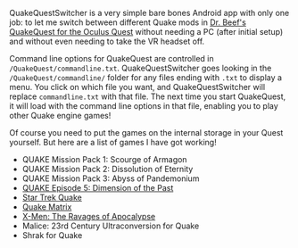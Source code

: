 QuakeQuestSwitcher is a very simple bare bones Android app with only one job: to let me switch between different Quake mods in [Dr. Beef's QuakeQuest for the Oculus Quest](https://github.com/DrBeef/QuakeQuest) without needing a PC (after initial setup) and without even needing to take the VR headset off.

Command line options for QuakeQuest are controlled in `/QuakeQuest/commandline.txt`. QuakeQuestSwitcher goes looking in the `/QuakeQuest/commandline/` folder for any files ending with `.txt` to display a menu. You click on which file you want, and QuakeQuestSwitcher will replace `commandline.txt` with that file. The next time you start QuakeQuest, it will load with the command line options in that file, enabling you to play other Quake engine games!

Of course you need to put the games on the internal storage in your Quest yourself. But here are a list of games I have got working!

* QUAKE Mission Pack 1: Scourge of Armagon
* QUAKE Mission Pack 2: Dissolution of Eternity
* QUAKE Mission Pack 3: Abyss of Pandemonium
* [QUAKE Episode 5: Dimension of the Past](https://archive.org/details/Quake_Episode_5_Dimension_of_the_past)
* [Star Trek Quake](http://www.gamers.org/pub/idgames2/total_conversions/ncc1701d.zip)
* [Quake Matrix](https://www.quakewiki.net/archives/qmatrix/)
* [X-Men: The Ravages of Apocalypse](https://www.moddb.com/mods/x-men-ravages-of-apocalypse/downloads/x-men-ravages-of-apocalypse-tc)
* Malice: 23rd Century Ultraconversion for Quake
* Shrak for Quake
